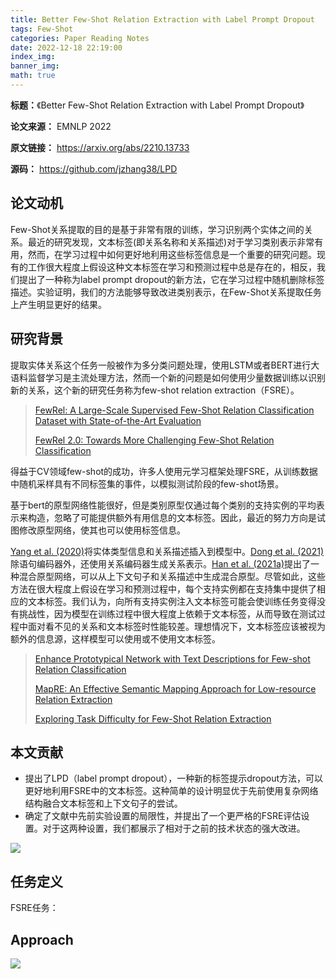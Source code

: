 ```yaml
---
title: Better Few-Shot Relation Extraction with Label Prompt Dropout
tags: Few-Shot
categories: Paper Reading Notes
date: 2022-12-18 22:19:00
index_img: 
banner_img: 
math: true
---
```




**标题：**《Better Few-Shot Relation Extraction with Label Prompt Dropout》

**论文来源：** EMNLP 2022

**原文链接：** https://arxiv.org/abs/2210.13733

**源码：**  https://github.com/jzhang38/LPD

## 论文动机

Few-Shot关系提取的目的是基于非常有限的训练，学习识别两个实体之间的关系。最近的研究发现，文本标签(即关系名称和关系描述)对于学习类别表示非常有用，然而，在学习过程中如何更好地利用这些标签信息是一个重要的研究问题。现有的工作很大程度上假设这种文本标签在学习和预测过程中总是存在的，相反，我们提出了一种称为label prompt dropout的新方法，它在学习过程中随机删除标签描述。实验证明，我们的方法能够导致改进类别表示，在Few-Shot关系提取任务上产生明显更好的结果。

## 研究背景

提取实体关系这个任务一般被作为多分类问题处理，使用LSTM或者BERT进行大语料监督学习是主流处理方法，然而一个新的问题是如何使用少量数据训练以识别新的关系，这个新的研究任务称为few-shot relation extraction（FSRE）。



> [FewRel: A Large-Scale Supervised Few-Shot Relation Classification Dataset with State-of-the-Art Evaluation](https://aclanthology.org/D18-1514.pdf)
>
> [FewRel 2.0: Towards More Challenging Few-Shot Relation Classification](https://aclanthology.org/D19-1649.pdf)

得益于CV领域few-shot的成功，许多人使用元学习框架处理FSRE，从训练数据中随机采样具有不同标签集的事件，以模拟测试阶段的few-shot场景。

基于bert的原型网络性能很好，但是类别原型仅通过每个类别的支持实例的平均表示来构造，忽略了可能提供额外有用信息的文本标签。因此，最近的努力方向是试图修改原型网络，使其也可以使用标签信息。

[Yang et al. (2020)](https://dl.acm.org/doi/10.1145/3340531.3412153)将实体类型信息和关系描述插入到模型中。[Dong et al. (2021)](https://aclanthology.org/2021.emnlp-main.212/)除语句编码器外，还使用关系编码器生成关系表示。[Han et al. (2021a)](https://aclanthology.org/2021.emnlp-main.204/)提出了一种混合原型网络，可以从上下文句子和关系描述中生成混合原型。尽管如此，这些方法在很大程度上假设在学习和预测过程中，每个支持实例都在支持集中提供了相应的文本标签。我们认为，向所有支持实例注入文本标签可能会使训练任务变得没有挑战性，因为模型在训练过程中很大程度上依赖于文本标签，从而导致在测试过程中面对看不见的关系和文本标签时性能较差。理想情况下，文本标签应该被视为额外的信息源，这样模型可以使用或不使用文本标签。



> [Enhance Prototypical Network with Text Descriptions for Few-shot Relation Classification](https://dl.acm.org/doi/10.1145/3340531.3412153)
>
> [MapRE: An Effective Semantic Mapping Approach for Low-resource Relation Extraction](https://aclanthology.org/2021.emnlp-main.212.pdf)
>
> [Exploring Task Difficulty for Few-Shot Relation Extraction](https://aclanthology.org/2021.emnlp-main.204.pdf)

## 本文贡献

- 提出了LPD（label prompt dropout），一种新的标签提示dropout方法，可以更好地利用FSRE中的文本标签。这种简单的设计明显优于先前使用复杂网络结构融合文本标签和上下文句子的尝试。
- 确定了文献中先前实验设置的局限性，并提出了一个更严格的FSRE评估设置。对于这两种设置，我们都展示了相对于之前的技术状态的强大改进。

![](http://longls777.oss-cn-beijing.aliyuncs.com/img/image-20221219221843700.png)

## 任务定义

FSRE任务：



## Approach

![](http://longls777.oss-cn-beijing.aliyuncs.com/img/image-20221219230137709.png)